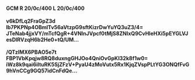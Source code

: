 #### GCM R 20/0c/400 L 20/0c/400
**v6kDfLq2FraGpZ3d**<br/>**lb7PKPNp4OBmlTv56aVtzpG9sftKizrDwYuYQ3uZ3/4=**<br/>**JTeNab4jjxVY/mTcfQgR+4VNInJVpcf0tMjS8ZNIxQ9CvHleHXi5pEYGLVJesDlRVzqH6b2He0+tQ/UM...**<br/><br/>
**/QTzIMX6PBAO5e7t**<br/>**FBP1VbKpqjw8RQ8duxngGHJOo4QniOvGpKI32k8f1w0=**<br/>**iWz8k9qai6iItuRK5SjZFzV+PyaU4zMoVutx5Rx1KjqZVspPLtYG3ONQfFvG9hVnCCg9GQ57idCnFdQe...**